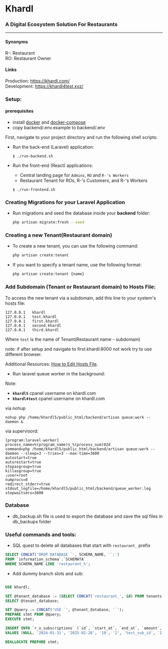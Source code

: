# Khardl
### A Digital Ecosystem Solution For Restaurants

---

#### Synonyms
R-: Restaurant<br />
RO: Restaurant Owner

#### Links
Production: https://khardl.com/ <br />
Development: https://khardl4test.xyz/


### Setup:

#### prerequisites
- install [docker](https://docs.docker.com/engine/install/) and [docker-compose](https://docs.docker.com/compose/install/)
- copy backend/.env.example to backend/.env

First, navigate to your project directory and run the following shell scripts:

- Run the back-end (Laravel) application:

  ```$ ./run-backend.sh```

- Run the front-end (React) applications:
  - Central landing page for `Admins`, `RO` and `R-'s Workers`
  - Restaurant Tenant for ROs, R-'s Customers, and R-'s Workers

  ```$ ./run-frontend.sh```


### Creating Migrations for your Laravel Application

   - Run migrations and seed the database inside your **backend** folder:
     ```bash
     php artisan migrate:fresh --seed
     ```

### Creating a new Tenant(Restaurant domain)


   - To create a new tenant, you can use the following command:

        ```bash
        php artisan create:tenant
        ```
   - If you want to specify a tenant name, use the following format:

        ```bash
        php artisan create:tenant {name}
        ```

### Add Subdomain (Tenant or Restaurant domain) to Hosts File:
To access the new tenant via a subdomain, add this line to your system's hosts file:

```
127.0.0.1   khardl
127.0.0.1   test.khardl 
127.0.0.1   first.khardl
127.0.0.1   second.khardl
127.0.0.1   third.khardl
```
Where `test` is the name of Tenant(Restaurant name - subdomain)

note: if after setup and navigate to first.khardl:8000 not work try to use different browser.

Additional Resources: [How to Edit Hosts File](https://www.hostinger.com/tutorials/how-to-edit-hosts-file).


- Run laravel queue worker in the background:

Note: 
- <b>`khardl5`</b> cpanel username on khardl.com
- <b>`khardl4test`</b> cpanel username on khardl.com

via nohup
```shell 
nohup php /home/khardl5/public_html/backend/artisan queue:work --daemon &
```

via supervisord:
```shell
[program:laravel-worker]
process_name=%(program_name)s_%(process_num)02d
command=php /home/khardl5/public_html/backend/artisan queue:work --daemon --sleep=3 --tries=3 --max-time=3600
autostart=true
autorestart=true
stopasgroup=true
killasgroup=true
;user=root
numprocs=8
redirect_stderr=true
stdout_logfile=/home/khardl5/public_html/backend/queue_worker.log
stopwaitsecs=3600
```


### Database
- db_backup.sh file is used to export the database and save the sql files in db_backups folder



### Useful commands and tools:
- SQL quest to delete all databases that start with `restaurant_` prefix
```sql
SELECT CONCAT('DROP DATABASE `', SCHEMA_NAME, '`;')
FROM `information_schema`.`SCHEMATA`
WHERE SCHEMA_NAME LIKE 'restaurant_%';
``` 

- Add dummy branch slots and sub:
```sql

USE khardl;

SET @tenant_database := (SELECT CONCAT('restaurant_', id) FROM tenants WHERE restaurant_name = 'first');
SELECT @tenant_database;

SET @query := CONCAT('USE `', @tenant_database, '`');
PREPARE stmt FROM @query;
EXECUTE stmt;

INSERT INTO `r_o_subscriptions` (`id`, `start_at`, `end_at`, `amount`, `number_of_branches`, `subscription_id`, `user_id`, `status`, `created_at`, `updated_at`, `type`, `reminder_email_sent`, `reminder_suspend_email_sent`)
VALUES (NULL, '2024-01-31', '2025-02-28', '10', '2', 'test_sub_id', '1', 'active', NULL, NULL, 'new', '0', '0');

DEALLOCATE PREPARE stmt;

```